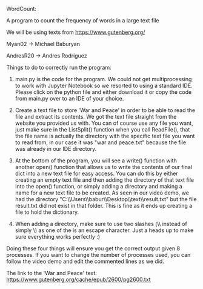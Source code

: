 WordCount:

A program to count the frequency of words in a large text file

We will be using texts from https://www.gutenberg.org/


Myan02 -> Michael Baburyan

AndresR20 -> Andres Rodriguez

Things to do to correctly run the program:

1. main.py is the code for the program. We could not get multiprocessing to work with Jupyter Notebook so we resorted to using a standard IDE. Please click on the python file and either download it or copy the code from main.py over to an IDE of your choice. 

1. Create a text file to store 'War and Peace' in order to be able to read the file and extract its contents. We got the text file straight from the website you provided us with. You can of course use any file you want, just make sure in the ListSplit() function when you call ReadFile(), that the file name is actually the directory with the specific text file you want to read from, in our case it was "war and peace.txt" because the file was already in our IDE directory.  

2. At the bottom of the program, you will see a write() function with another open() function that allows us to write the contents of our final dict into a new text file for easy access. You can do this by either creating an empty text file and then adding the directory of that text file into the open() function, or simply adding a directory and making a name for a new text file to be created. As seen in our video demo, we had the directory "C:\\\Users\\\babur\\\Desktop\\\text\\\result.txt" but the file result.txt did not exist in that folder. This is fine as it ends up creating a file to hold the dictionary. 

3. When adding a directory, make sure to use two slashes (\\\ instead of simply \\) as one of the is an escape character. Just a heads up to make sure everything works perfectly :)

Doing these four things will ensure you get the correct output given 8 processes. If you want to change the number of processes used, you can follow the video demo and edit the commented lines as we did. 

The link to the 'War and Peace' text: 
https://www.gutenberg.org/cache/epub/2600/pg2600.txt

